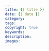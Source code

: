 ```yaml
---
title: {{ title }}
date: {{ date }}
category:
tags:
copyright: true
keywords:
description:
images: 
---
```

